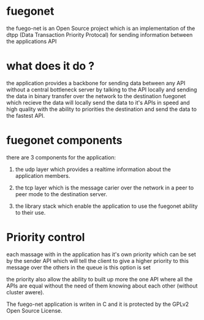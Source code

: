fuegonet
========

the fuego-net is an Open Source project which is an implementation
of the dtpp (Data Transaction Priority Protocal) for sending
information between the applications API

what does it do ?
=================

the application provides a backbone for sending data between any
API without a central bottleneck server by talking to the API 
locally and sending the data in binary transfer over the network
to the destination fuegonet which recieve the data will locally 
send the data to it's APIs in speed and high quality with the 
ability to priorities the destination and send the data to the 
fastest API. 

fuegonet components 
===================

there are 3 components for the application:

1) the udp layer which provides a realtime information about the 
   application members.

2) the tcp layer which is the message carier over the network in
   a peer to peer mode to the destination server.

3) the library stack which enable the application to use the 
   fuegonet ability to their use.

Priority control
================

each massage with in the application has it's own priority which
can be set by the sender API which will tell the client to give a
higher priority to this message over the others in the queue is
this option is set

the priority also allow the ability to built up more the one API 
where all the APIs are equal without the need of them knowing 
about each other (without cluster awere).

The fuego-net application is writen in C and it is protected by
the GPLv2 Open Source License.

